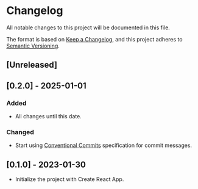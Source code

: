 # Changelog

All notable changes to this project will be documented in this file.

The format is based on [Keep a Changelog](https://keepachangelog.com/en/1.1.0/),
and this project adheres to [Semantic Versioning](https://semver.org/spec/v2.0.0.html).

## [Unreleased]

## [0.2.0] - 2025-01-01

### Added

- All changes until this date.

### Changed

- Start using [Conventional Commits](https://www.conventionalcommits.org/) specification for commit messages.

## [0.1.0] - 2023-01-30

- Initialize the project with Create React App.
